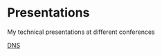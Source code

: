 # Presentations
My technical presentations at different conferences

[DNS](https://github.com/pcarboni/Presentations/tree/master/DNS/README.md)

